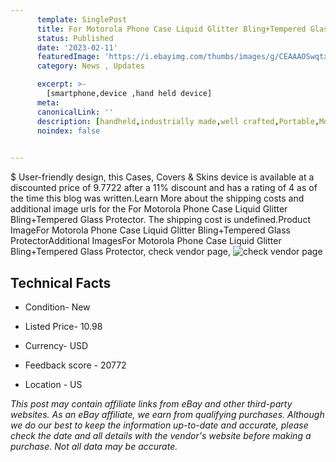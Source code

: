 ```yaml
---
      template: SinglePost
      title: For Motorola Phone Case Liquid Glitter Bling+Tempered Glass Protector
      status: Published
      date: '2023-02-11'
      featuredImage: 'https://i.ebayimg.com/thumbs/images/g/CEAAAOSwqtxivThb/s-l225.jpg'
      category: News , Updates

      excerpt: >-
        [smartphone,device ,hand held device]
      meta:
      canonicalLink: ''
      description: [handheld,industrially made,well crafted,Portable,Mobile,Compact,Convenient,Lightweight,Maneuverable,Man-portable,Miniature,Carriable,Hand-held,Light,Holdable,Transportable,Mobile device,Pocket-sized,On-the-go,Wireless,Cordless,Compact size,Convenient size, smartphone,device ,hand held device]
      noindex: false

        
---
```

$
    User-friendly design, this Cases, Covers & Skins device is available at a discounted price of 9.7722 after a 11% discount and has a rating of 4 as of the time this blog was written.Learn More about the shipping costs and additional image urls for the For Motorola Phone Case Liquid Glitter Bling+Tempered Glass Protector. The shipping cost is undefined.Product ImageFor Motorola Phone Case Liquid Glitter Bling+Tempered Glass ProtectorAdditional ImagesFor Motorola Phone Case Liquid Glitter Bling+Tempered Glass Protector, check vendor page, ![check vendor page](https://origin-galleryplus.ebayimg.com/ws/web/265762024282_2_0_1/225x225.jpg,https://origin-galleryplus.ebayimg.com/ws/web/265762024282_3_0_1/225x225.jpg,https://origin-galleryplus.ebayimg.com/ws/web/265762024282_4_0_1/225x225.jpg,https://origin-galleryplus.ebayimg.com/ws/web/265762024282_5_0_1/225x225.jpg,https://origin-galleryplus.ebayimg.com/ws/web/265762024282_6_0_1/225x225.jpg,https://origin-galleryplus.ebayimg.com/ws/web/265762024282_7_0_1/225x225.jpg,https://origin-galleryplus.ebayimg.com/ws/web/265762024282_8_0_1/225x225.jpg)
    
    

 ## Technical Facts 



     
      

 - Condition- New 


      

 - Listed Price- 10.98 


      

 - Currency- USD 


      

 - Feedback score - 20772 


      

 - Location - US 


      
      

 *_This post may contain affiliate links from eBay and other third-party websites. As an eBay affiliate, we earn from qualifying purchases. Although we do our best to keep the information up-to-date and accurate, please check the date and all details with the vendor's website before making a purchase. Not all data may be accurate._*



    
    
    
    
    